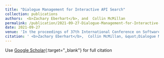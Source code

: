 ```yaml
---
title: "Dialogue Management for Interactive API Search"
collection: publications
authors:  <b>Zachary Eberhart</b>, and  Collin McMillan
permalink: /publication/2021-09-27-Dialogue-Management-for-Interactive-API-Search
date: 2021-09-27
venue: 'In the proceedings of 37th International Conference on Software Maintenance and Evolution (ICSME&apos;21)'
citation: ' <b>Zachary Eberhart</b>,  Collin McMillan, &quot;Dialogue Management for Interactive API Search.&quot; In the proceedings of 37th International Conference on Software Maintenance and Evolution (ICSME&apos;21), 2021.'
---
```

Use [Google Scholar](https://scholar.google.com/scholar?q=Dialogue+Management+for+Interactive+API+Search){:target="_blank"} for full citation